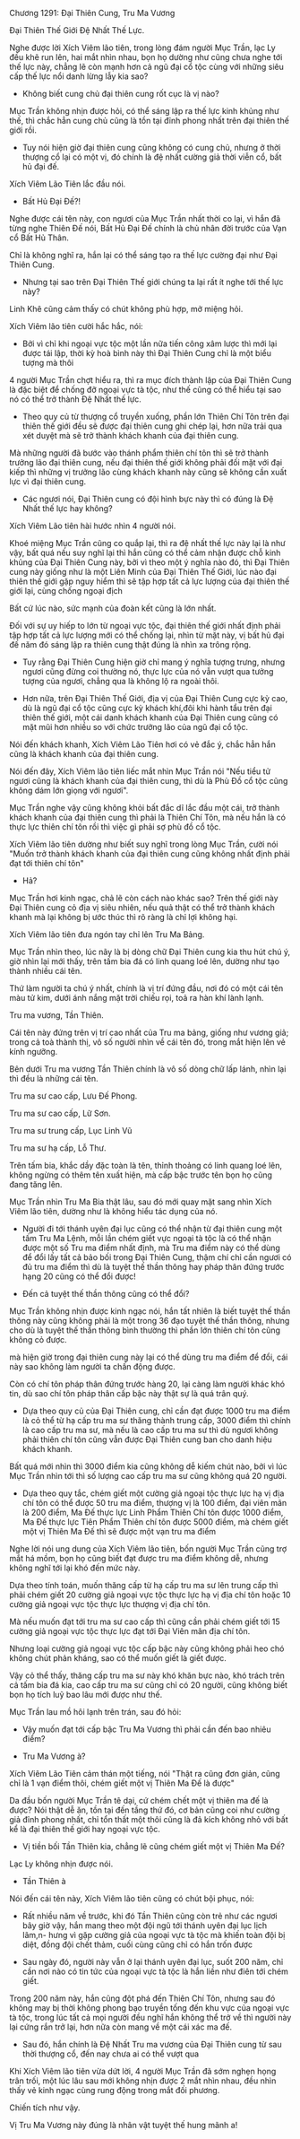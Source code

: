 




Chương 1291: Đại Thiên Cung, Tru Ma Vương


Đại Thiên Thế Giới Đệ Nhất Thế Lực.

Nghe được lời Xích Viêm lão tiên, trong lòng đám người Mục Trần, lạc Ly đều khẽ run lên, hai mắt nhìn nhau, bọn họ dường như cũng chưa nghe tới thế lực này, chẳng lẽ còn mạnh hơn cả ngũ đại cổ tộc cùng với những siêu cấp thế lực nổi danh lừng lẫy kia sao?

- Không biết cung chủ đại thiên cung rốt cục là vị nào?

Mục Trần không nhịn được hỏi, có thể sáng lập ra thế lực kinh khủng như thế, thì chắc hẳn cung chủ cũng là tồn tại đỉnh phong nhất trên đại thiên thế giới rồi.

- Tuy nói hiện giờ đại thiên cung cũng không có cung chủ, nhưng ở thời thượng cổ lại có một vị, đó chính là đệ nhất cường giả thời viễn cổ, bất hủ đại đế.

Xích Viêm Lão Tiên lắc đầu nói.

- Bất Hủ Đại Đế?!

Nghe được cái tên này, con ngươi của Mục Trần nhất thời co lại, vì hắn đã từng nghe Thiên Đế nói, Bất Hủ Đại Đế chính là chủ nhân đời trước của Vạn cổ Bất Hủ Thân.

Chỉ là không nghĩ ra, hắn lại có thể sáng tạo ra thế lực cường đại như Đại Thiên Cung.

- Nhưng tại sao trên Đại Thiên Thế giới chúng ta lại rất ít nghe tới thế lực này?

Linh Khê cũng cảm thấy có chút không phù hợp, mở miệng hỏi.

Xích Viêm lão tiên cười hắc hắc, nói:

- Bởi vì chỉ khi ngoại vực tộc một lần nữa tiến công xâm lược thì mới lại được tái lập, thời kỳ hoà bình này thì Đại Thiên Cung chỉ là một biểu tượng mà thôi

4 người Mục Trần chợt hiểu ra, thì ra mục đích thành lập của Đại Thiên Cung là đặc biệt để chống đỡ ngoại vực tà tộc, như thế cũng có thể hiểu tại sao nó có thể trở thành Đệ Nhất thế lực.

- Theo quy củ từ thượng cổ truyền xuống, phần lớn Thiên Chí Tôn trên đại thiên thế giới đều sẽ được đại thiên cung ghi chép lại, hơn nữa trải qua xét duyệt mà sẽ trở thành khách khanh của đại thiên cung.

Mà những người đã bước vào thánh phẩm thiên chí tôn thì sẽ trở thành trưởng lão đại thiên cung, nếu đại thiên thế giới không phải đối mặt với đại kiếp thì những vị trưởng lão cùng khách khanh này cũng sẽ không cần xuất lực vì đại thiên cung.

- Các ngươi nói, Đại Thiên cung có đội hình bực này thì có đúng là Đệ Nhất thế lực hay không?

Xích Viêm Lão tiên hài hước nhìn 4 người nói.

Khoé miệng Mục Trần cũng co quắp lại, thì ra đệ nhất thế lực này lại là như vậy, bất quá nếu suy nghĩ lại thì hắn cũng có thể cảm nhận được chỗ kinh khủng của Đại Thiên Cung này, bởi vì theo một ý nghĩa nào đó, thì Đại Thiên cung này giống như là một Liên Minh của Đại Thiên Thế Giới, lúc nào đại thiên thế giới gặp nguy hiểm thì sẽ tập hợp tất cả lực lượng của đại thiên thế giới lại, cùng chống ngoại địch

Bất cứ lúc nào, sức mạnh của đoàn kết cũng là lớn nhất.

Đối với sự uy hiếp to lớn từ ngoại vực tộc, đại thiên thế giới nhất định phải tập hợp tất cả lực lượng mới có thể chống lại, nhìn từ mặt này, vị bất hủ đại đế năm đó sáng lập ra thiên cung thật đúng là nhìn xa trông rộng.

- Tuy rằng Đại Thiên Cung hiện giờ chỉ mang ý nghĩa tượng trưng, nhưng ngươi cũng đừng coi thường nó, thực lực của nó vẫn vượt qua tưởng tượng của ngươi, chẳng qua là không lộ ra ngoài thôi.

- Hơn nữa, trên Đại Thiên Thế Giới, địa vị của Đại Thiên Cung cực kỳ cao, dù là ngũ đại cổ tộc cũng cực kỳ khách khí,đôi khi hành tẩu trên đại thiên thế giới, một cái danh khách khanh của Đại Thiên cung cũng có mặt mũi hơn nhiều so với chức trưởng lão của ngũ đại cổ tộc.

Nói đến khách khanh, Xích Viêm Lão Tiên hơi có vẻ đắc ý, chắc hẳn hắn cũng là khách khanh của đại thiên cung.

Nói đến đây, Xích Viêm lão tiên liếc mắt nhìn Mục Trần nói "Nếu tiểu tử ngươi cũng là khách khanh của đại thiên cung, thì dù là Phù Đồ cổ tộc cũng không dám lớn giọng với ngươi".

Mục Trần nghe vậy cũng không khỏi bất đắc dĩ lắc đầu một cái, trở thành khách khanh của đại thiên cung thì phải là Thiên Chí Tôn, mà nếu hắn là có thực lực thiên chí tôn rồi thì việc gì phải sợ phù đồ cổ tộc.

Xích Viêm lão tiên dường như biết suy nghĩ trong lòng Mục Trần, cười nói "Muốn trở thành khách khanh của đại thiên cung cũng không nhất định phải đạt tới thiên chí tôn"

- Hả?

Mục Trần hơi kinh ngạc, chả lẽ còn cách nào khác sao? Trên thế giới này Đại Thiên cung cỏ địa vị siêu nhiên, nếu quả thật có thể trở thành khách khanh mà lại không bị ước thúc thì rõ ràng là chỉ lợi không hại.

Xích Viêm lão tiên đưa ngón tay chỉ lên Tru Ma Bảng.

Mục Trần nhìn theo, lúc nãy là bị dòng chữ Đại Thiên cung kia thu hút chú ý, giờ nhìn lại mới thấy, trên tấm bia đá có linh quang loé lên, dường như tạo thành nhiều cái tên.

Thứ làm người ta chú ý nhất, chính là vị trí đứng đầu, nơi đó có một cái tên màu tử kim, dưới ánh nắng mặt trời chiếu rọi, toả ra hàn khí lành lạnh.

Tru ma vương, Tần Thiên.

Cái tên này đứng trên vị trí cao nhất của Tru ma bảng, giống như vương giả; trong cả toà thành thị, vô số người nhìn về cái tên đó, trong mắt hiện lên vẻ kính ngưỡng.

Bên dưới Tru ma vương Tần Thiên chính là vô số dòng chữ lấp lánh, nhìn lại thì đều là những cái tên.

Tru ma sư cao cấp, Lưu Đế Phong.

Tru ma sư cao cấp, Lữ Sơn.

Tru ma sư trung cấp, Lục Linh Vũ

Tru ma sư hạ cấp, Lỗ Thư.

Trên tấm bia, khắc dầy đặc toàn là tên, thỉnh thoảng có linh quang loé lên, không ngừng có thêm tên xuất hiện, mà cấp bậc trước tên bọn họ cũng đang tăng lên.

Mục Trần nhìn Tru Ma Bia thật lâu, sau đó mới quay mặt sang nhìn Xích Viêm lão tiên, dường như là không hiểu tác dụng của nó.

- Người đi tới thánh uyên đại lục cũng có thể nhận từ đại thiên cung một tấm Tru Ma Lệnh, mỗi lần chém giết vực ngoại tà tộc là có thể nhận được một số Tru ma điểm nhất định, mà Tru ma điểm này có thể dùng để đổi lấy tất cả bảo bối trong Đại Thiên Cung, thậm chí chỉ cần ngươi có đủ tru ma điểm thì dù là tuyệt thế thần thông hay pháp thân đứng trước hạng 20 cũng có thể đổi được!

- Đến cả tuyệt thế thần thông cũng có thể đổi?

Mục Trần không nhịn được kinh ngạc nói, hắn tất nhiên là biết tuyệt thế thần thông này cũng không phải là một trong 36 đạo tuyệt thế thần thông, nhưng cho dù là tuyệt thế thần thông bình thường thì phần lớn thiên chí tôn cũng không cỏ được.

mà hiện giờ trong đại thiên cung này lại có thể dùng tru ma điểm để đổi, cái này sao không làm người ta chấn động được.

Còn có chí tôn pháp thân đứng trước hàng 20, lại càng làm người khác khó tin, dù sao chí tôn pháp thân cấp bậc này thật sự là quá trân quý.

- Dựa theo quy củ của Đại Thiên cung, chỉ cần đạt được 1000 tru ma điểm là cỏ thể từ hạ cấp tru ma sư thăng thành trung cấp, 3000 điểm thì chính là cao cấp tru ma sư, mà nếu là cao cấp tru ma sư thì dù ngươi không phải thiên chí tôn cũng vẫn được Đại Thiên cung ban cho danh hiệu khách khanh.

Bất quá mới nhìn thì 3000 điểm kia cũng không dễ kiếm chút nào, bởi vì lúc Mục Trần nhìn tới thì số lượng cao cấp tru ma sư cũng không quá 20 người.

- Dựa theo quy tắc, chém giết một cường giả ngoại tộc thực lực hạ vị địa chí tôn có thể được 50 tru ma điểm, thượng vị là 100 điểm, đại viên mãn là 200 điểm, Ma Đế thực lực Linh Phẩm Thiên Chí tôn được 1000 điểm, Ma Đế thực lực Tiên Phẩm Thiên chí tôn được 5000 điềm, mà chém giết một vị Thiên Ma Đế thì sẽ được một vạn tru ma điểm

Nghe lời nói ung dung của Xích Viêm lão tiên, bốn người Mục Trần cũng trợ mắt há mồm, bọn họ cũng biết đạt được tru ma điểm không dễ, nhưng không nghĩ tới lại khó đến mức này.

Dựa theo tính toán, muốn thăng cấp từ hạ cấp tru ma sư lên trung cấp thì phải chém giết 20 cường giả ngoại vực tộc thực lực hạ vị địa chí tôn hoặc 10 cường giả ngoại vực tộc thực lực thượng vị địa chí tôn.

Mà nếu muốn đạt tới tru ma sư cao cấp thì cũng cần phải chém giết tới 15 cường giả ngoại vực tộc thực lực đạt tới Đại Viên mãn địa chí tôn.

Nhưng loại cường giả ngoại vực tộc cấp bậc này cũng không phải heo chó không chút phản kháng, sao có thể muốn giết là giết được.

Vậy cỏ thể thấy, thăng cấp tru ma sư này khó khăn bực nào, khó trách trên cả tấm bia đá kia, cao cấp tru ma sư cũng chỉ có 20 người, cũng không biết bọn họ tích luỹ bao lâu mới được như thế.

Mục Trần lau mồ hôi lạnh trên trán, sau đó hỏi:

- Vậy muốn đạt tới cấp bậc Tru Ma Vương thì phải cần đến bao nhiêu điểm?

- Tru Ma Vương à?

Xích Viêm Lão Tiên cảm thán một tiếng, nói "Thật ra cũng đơn giản, cũng chỉ là 1 vạn điểm thôi, chém giết một vị Thiên Ma Đế là được"

Da đầu bốn người Mục Trần tê dại, cứ chém chết một vị thiên ma đế là được? Nói thật dễ ăn, tồn tại đến tầng thứ đó, cơ bản cũng coi như cường giả đỉnh phong nhất, chỉ tổn thất một thôi cũng là đả kích không nhỏ với bất kể là đại thiên thế giới hay ngoại vực tộc.

- Vị tiền bối Tần Thiên kia, chẳng lẽ cũng chém giết một vị Thiên Ma Đế?

Lạc Ly không nhịn được nói.

- Tần Thiên à

Nói đến cái tên này, Xích Viêm lão tiên cũng có chút bội phục, nói:

- Rất nhiều năm về trước, khi đó Tần Thiên cũng còn trẻ như các ngươi bây giờ vậy, hắn mang theo một đội ngũ tới thánh uyên đại lục lịch lãm,n- hưng vì gặp cường giả của ngoại vực tà tộc mà khiến toàn đội bị diệt, đồng đội chết thảm, cuối cùng cũng chỉ có hắn trốn được

- Sau ngày đó, người này vẫn ở lại thánh uyên đại lục, suốt 200 năm, chỉ cần nơi nào có tin tức của ngoại vực tà tộc là hắn liền như điên tới chém giết.

Trong 200 năm này, hắn cũng đột phá đến Thiên Chí Tôn, nhưng sau đó không may bị thời không phong bạo truyền tống đến khu vực của ngoại vực tà tộc, trong lúc tất cả mọi người đều nghĩ hắn không thể trở về thì người này lại cứng rắn trở lại, hơn nữa còn mang về một cái xác ma đế.

- Sau đó, hắn chính là Đệ Nhất Tru ma vương của Đại Thiên cung từ sau thời thượng cổ, đến nay chưa ai có thể vượt qua

Khi Xích Viêm lão tiên vừa dứt lời, 4 người Mục Trần đã sớm nghẹn họng trân trối, một lúc lâu sau mới không nhịn được 2 mắt nhìn nhau, đều nhìn thấy vẻ kinh ngạc cùng rung động trong mắt đối phương.

Chiến tích như vậy.

Vị Tru Ma Vương này đúng là nhân vật tuyệt thế hung mãnh a!





